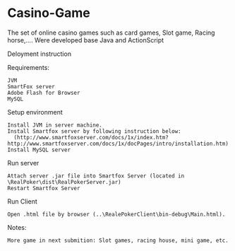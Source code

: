 # Casino-Game
The set of online casino games such as card games, Slot game, Racing horse,.... Were developed base Java and ActionScript

Deloyment instruction

Requirements:

    JVM
    SmartFox server
    Adobe Flash for Browser
    MySQL

Setup environment

    Install JVM in server machine.
    Install Smartfox server by following instruction below:
      (http://www.smartfoxserver.com/docs/1x/index.htm?http://www.smartfoxserver.com/docs/1x/docPages/intro/installation.htm)
    Install MySQL server

Run server

    Attach server .jar file into Smartfox Server (located in \RealPoker\dist\RealPokerServer.jar)
    Restart Smartfox Server

Run Client

    Open .html file by browser (..\RealePokerClient\bin-debug\Main.html).

Notes:

    More game in next submition: Slot games, racing house, mini game, etc.

